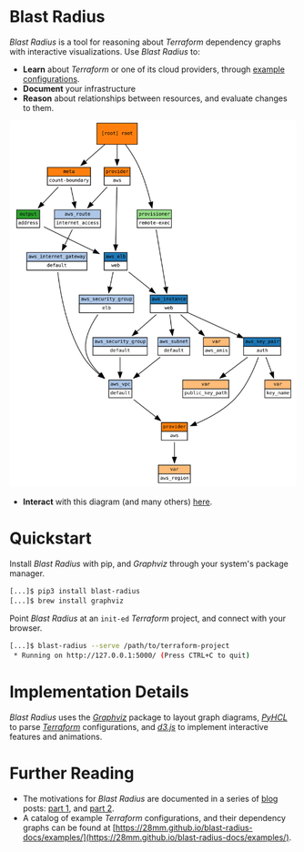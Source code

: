 # Blast Radius

*Blast Radius* is a tool for reasoning about *Terraform* dependency graphs with interactive visualizations. Use *Blast Radius* to:
  * **Learn** about *Terraform* or one of its cloud providers, through [example configurations](https://28mm.github.io/blast-radius-docs/examples/).
  * **Document** your infrastructure
  * **Reason** about relationships between resources, and evaluate changes to them.

![Blast Radius Preview](doc/blast-radius-demo.svg)

  * **Interact** with this diagram (and many others) [here](https://28mm.github.io/blast-radius-docs/examples/).

# Quickstart

Install *Blast Radius* with pip, and *Graphviz* through your system's package manager.

````bash
[...]$ pip3 install blast-radius
[...]$ brew install graphviz
````

Point *Blast Radius* at an `init-ed` *Terraform* project, and connect with your browser.

````bash
[...]$ blast-radius --serve /path/to/terraform-project
 * Running on http://127.0.0.1:5000/ (Press CTRL+C to quit)
````

# Implementation Details

*Blast Radius* uses the [*Graphviz*](http://graphviz.org/) package to layout graph diagrams, [*PyHCL*](https://github.com/virtuald/pyhcl) to parse [*Terraform*](https://www.terraform.io/) configurations, and [*d3.js*](https://d3js.org/) to implement interactive features and animations.

# Further Reading

  * The motivations for *Blast Radius* are documented in a series of [blog](https://28mm.github.io) posts: [part 1](https://28mm.github.io/notes/d3-terraform-graphs), and [part 2](https://28mm.github.io/notes/d3-terraform-graphs-2).
  * A catalog of example *Terraform* configurations, and their dependency graphs can be found at [https://28mm.github.io/blast-radius-docs/examples/](https://28mm.github.io/blast-radius-docs/examples/).
